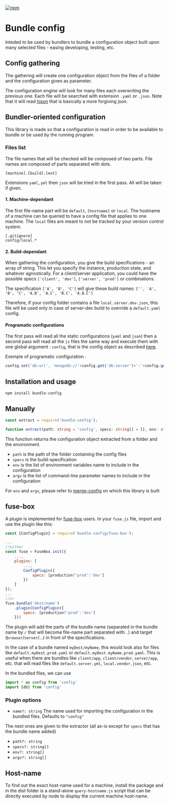 [![npm](https://img.shields.io/npm/v/bundle-config.svg)](https://www.npmjs.com/package/bundle-config)
# Bundle config
Inteded to be used by bundlers to bundle a configuration object built upon many selected files - easing developing, testing, etc.

## Config gathering
The gathering will create one configuration object from the files of a folder and the configuration given as parameter.

The configuration engine will look for many files each overwriting the previous one.
Each file will be searched with extension `.yaml` or `.json`. Note that it will read [hjson](http://hjson.org/) that is basically a more forgiving json.

## Bundler-oriented configuration
This library is made so that a configuration is read in order to be available to bundle or be used by the running program.

### Files list

The file names that will be checked will be composed of two parts. File names are composed of parts separated with dots.

`[machine].[build].[ext]`

Extensions `yaml`, `yml` then `json` will be tried in the first pass. All will be taken if given.

#### 1. Machine-dependant
The first file-name part will be `default`, `[hostname]` or `local`.
The hostname of a machine can be queried to have a config file that applies to one machine. The `local` files are meant to not be tracked by your version control system.
```
[.gitignore]
config/local.*
```
#### 2. Build-dependant

When gathering the configuration, you give the build specifications - an array of string. This let you specify the instance, production state, and whatever agnostically. For a client/server application, you could have the possible specs `['client', 'dev']`, `['server', 'prod']` or combinations.

The specification `['A', 'B', 'C']` will give these build names: `['', 'A', 'B', 'C', 'A.B', 'A.C', 'B.C', 'A.B.C']`

Therefore, if your config folder contains a file `local.server.dev.json`, this file will be used only in case of server-dev build to override a `default.yaml` config.

#### Programatic configurations

The first pass will read all the static configurations (`yaml` and `json`) then a second pass will read all the `js` files the same way and execute them with one global argument : `config`, that is the config object as described [here](https://www.npmjs.com/package/merge-config#api).

Exemple of programatic configuration :
```javascript
config.set('db:url', 'mongodb://'+config.get('db:server')+':'+config.get('db:port'));
```

## Installation and usage
```
npm install bundle-config
```
## Manually
```typescript
const extract = require('bundle-config');
```
```ts
function extract(path: string = 'config', specs: string[] = [], env: string[] = null, argv: string[] = null)
```
This function returns the configuration object extracted from a folder and the environment.
* `path` is the path of the folder containing the config files
* `specs` is the build-specification
* `env` is the list of environment variables name to include in the configuration
* `argv` is the list of command-line parameter names to include in the configuration

For `env` and `argv`, please refer to [merge-config](https://www.npmjs.com/package/merge-config) on which this library is built
## fuse-box
A plugin is implemented for [fuse-box](http://fuse-box.org) users.
In your `fuse.js` file, import and use the plugin like this:
```javascript
const {ConfigPlugin} = require('bundle-config/fuse-box');

...
//either
const fuse = FuseBox.init({
	...,
	plugins: [
		...,
		ConfigPlugin({
			specs: [production?'prod':'dev']
		})
	]
});
...
//or
fuse.bundle('dest/name')
	.plugin(ConfigPlugin({
		specs: [production?'prod':'dev']
	}))
```

The plugin will add the parts of the bundle name (separated in the bundle name by `/` that will become file-name part separated with `.`) and target (`browser`/`server`/...) in front of the specifications.

In the case of a bundle named `myDest/myName`, this would look also for files like `default.myDest.prod.yaml` or `default.myDest.myName.prod.yaml`. This is useful when there are bundles like `client/app`, `client/vendor`, `server/app`, etc. that will read files like `default.server.yml`, `local.vendor.json`, etc.

In the bundled files, we can use
```typescript
import * as config from 'config'
import {db} from 'config'
```

### Plugin options

* `name?: string`
The name used for importing the configuration in the bundled files. Defaults to `"config"`

The next ones are given to the extractor (all as-is except for `specs` that has the bundle name added)
* `path?: string`
*	`specs?: string[]`
*	`env?: string[]`
*	`argv?: string[]`

## Host-name
To find out the exact host-name used for a machine, install the package and in the dist folder is a stand-alone `query-hostname.js` script that can be directly executed by node to display the current machine host-name.